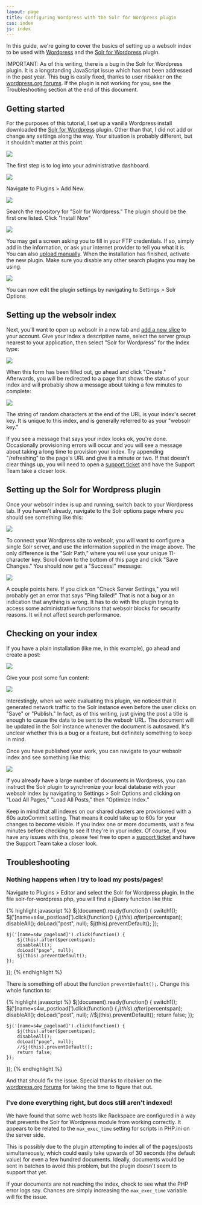 ```yaml
---
layout: page
title: Configuring Wordpress with the Solr for Wordpress plugin
css: index
js: index
---
```


In this guide, we're going to cover the basics of setting up a websolr index to be used with [Wordpress](http://wordpress.org/) and the [Solr for Wordpress](http://wordpress.org/plugins/solr-for-wordpress/) plugin. 

IMPORTANT: As of this writing, there is a bug in the Solr for Wordpress plugin. It is a longstanding JavaScript issue which has not been addressed in the past year. This bug is easily fixed, thanks to user ribakker on the [wordpress.org forums](http://wordpress.org/support/topic/plugin-solr-for-wordpress-load-all-posts-not-indexing). If the plugin is not working for you, see the Troubleshooting section at the end of this document.


## Getting started

For the purposes of this tutorial, I set up a vanilla Wordpress install downloaded the [Solr for Wordpress](http://wordpress.org/plugins/solr-for-wordpress/) plugin. Other than that, I did not add or change any settings along the way. Your situation is probably different, but it shouldn't matter at this point.

<img src="/assets/wordpress/solr/Screenshot 1.png" style="max-width: 800px;margin:0 auto;border:0;" />

The first step is to log into your administrative dashboard.

<img src="/assets/wordpress/solr/Screenshot 2.png" style="max-width: 800px;margin:0 auto;border:0;" />

Navigate to Plugins > Add New.

<img src="/assets/wordpress/solr/Screenshot 3.png" style="max-width: 800px;margin:0 auto;border:0;" />

Search the repository for "Solr for Wordpress." The plugin should be the first one listed. Click "Install Now"

<img src="/assets/wordpress/solr/Screenshot 4.png" style="max-width: 800px;margin:0 auto;border:0;" />

You may get a screen asking you to fill in your FTP credentials. If so, simply add in the information, or ask your internet provider to tell you what it is. You can also [upload manually](http://codex.wordpress.org/Managing_Plugins#Manual_Plugin_Installation). When the installation has finished, activate the new plugin. Make sure you disable any other search plugins you may be using. 

<img src="/assets/wordpress/solr/Screenshot 5.png" style="max-width: 800px;margin:0 auto;border:0;" />

You can now edit the plugin settings by navigating to Settings > Solr Options


## Setting up the websolr index

Next, you'll want to open up websolr in a new tab and [add a new slice](https://websolr.com/slices/new) to your account. Give your index a descriptive name, select the server group nearest to your application, then select "Solr for Wordpress" for the Index type:

<img src="/assets/wordpress/solr/Screenshot 5a.png" style="max-width: 800px;margin:0 auto;border:0;" />

When this form has been filled out, go ahead and click "Create." Afterwards, you will be redirected to a page that shows the status of your index and will probably show a message about taking a few minutes to complete:

<img src="/assets/wordpress/solr/Screenshot 6.png" style="max-width: 800px;margin:0 auto;border:0;" />

The string of random characters at the end of the URL is your index's secret key. It is unique to this index, and is generally referred to as your "websolr key."

If you see a message that says your index looks ok, you're done. Occasionally provisioning errors will occur and you will see a message about taking a long time to provision your index. Try appending "/refreshing" to the page's URL and give it a minute or two. If that doesn't clear things up, you will need to open a [support ticket](http://help.websolr.com) and have the Support Team take a closer look.


## Setting up the Solr for Wordpress plugin

Once your websolr index is up and running, switch back to your Wordpress tab. If you haven't already, navigate to the Solr options page where you should see something like this:

<img src="/assets/wordpress/solr/Screenshot 7.png" style="max-width: 800px;margin:0 auto;border:0;" />

To connect your Wordpress site to websolr, you will want to configure a single Solr server, and use the information supplied in the image above. The only difference is the "Solr Path," where you will use your unique 11-character key. Scroll down to the bottom of this page and click "Save Changes." You should now get a "Success!" message:

<img src="/assets/wordpress/solr/Screenshot 8.png" style="max-width: 800px;margin:0 auto;border:0;" />

A couple points here. If you click on "Check Server Settings," you will probably get an error that says "Ping failed!" That is not a bug or an indication that anything is wrong. It has to do with the plugin trying to access some administrative functions that websolr blocks for security reasons. It will not affect search performance.


## Checking on your index

If you have a plain installation (like me, in this example), go ahead and create a post:

<img src="/assets/wordpress/solr/Screenshot 9.png" style="max-width: 800px;margin:0 auto;border:0;" />

Give your post some fun content:

<img src="/assets/wordpress/solr/Screenshot 10.png" style="max-width: 800px;margin:0 auto;border:0;" />

Interestingly, when we were evaluating this plugin, we noticed that it generated network traffic to the Solr instance even before the user clicks on "Save" or "Publish." In fact, as of this writing, just giving the post a title is enough to cause the data to be sent to the websolr URL. The document will be updated in the Solr instance whenever the document is autosaved. It's unclear whether this is a bug or a feature, but definitely something to keep in mind.

Once you have published your work, you can navigate to your websolr index and see something like this:

<img src="/assets/wordpress/solr/Screenshot 11.png" style="max-width: 800px;margin:0 auto;border:0;" />

If you already have a large number of documents in Wordpress, you can instruct the Solr plugin to synchronize your local database with your websolr index by navigating to Settings > Solr Options and clicking on "Load All Pages," "Load All Posts," then "Optimize Index."

Keep in mind that all indexes on our shared clusters are provisioned with a 60s autoCommit setting. That means it could take up to 60s for your changes to become visible. If you index one or more documents, wait a few minutes before checking to see if they're in your index. Of course, if you have any issues with this, please feel free to open a [support ticket](http://help.websolr.com) and have the Support Team take a closer look.


## Troubleshooting

### Nothing happens when I try to load my posts/pages!

Navigate to Plugins > Editor and select the Solr for Wordpress plugin. In the file solr-for-wordpress.php, you will find a jQuery function like this:

{% highlight javascript %}
$j(document).ready(function() {
    switch1();
    $j('[name=s4w_postload]').click(function() {
        $j(this).after($percentspan);
        disableAll();
        doLoad("post", null);
        $j(this).preventDefault();
    });
    
    $j('[name=s4w_pageload]').click(function() {
        $j(this).after($percentspan);
        disableAll();
        doLoad("page", null);
        $j(this).preventDefault();
    });
});
{% endhighlight %}

There is something off about the function `preventDefault();`. Change this whole function to:

{% highlight javascript %}
$j(document).ready(function() {
    switch1();
    $j('[name=s4w_postload]').click(function() {
        $j(this).after($percentspan);
        disableAll();
        doLoad("post", null);
        //$j(this).preventDefault();
        return false;
    });
    
    $j('[name=s4w_pageload]').click(function() {
        $j(this).after($percentspan);
        disableAll();
        doLoad("page", null);
        //$j(this).preventDefault();
        return false;
    });
});
{% endhighlight %}


And that should fix the issue. Special thanks to ribakker on the [wordpress.org forums](http://wordpress.org/support/topic/plugin-solr-for-wordpress-load-all-posts-not-indexing) for taking the time to figure that out.

### I've done everything right, but docs still aren't indexed!

We have found that some web hosts like Rackspace are configured in a way that prevents the Solr for Wordpress module from working correctly. It appears to be related to the `max_exec_time` setting for scripts in PHP.ini on the server side.

This is possibly due to the plugin attempting to index all of the pages/posts simultaneously, which could easily take upwards of 30 seconds (the default value) for even a few hundred documents. Ideally, documents would be sent in batches to avoid this problem, but the plugin doesn't seem to support that yet.

 If your documents are not reaching the index, check to see what the PHP error logs say. Chances are simply increasing the `max_exec_time` variable will fix the issue. 